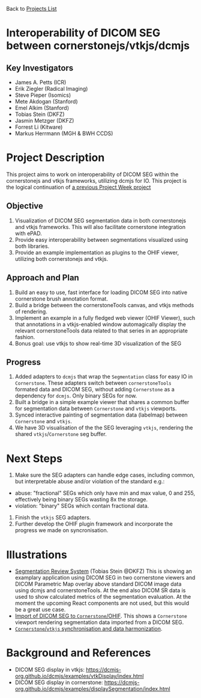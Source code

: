 Back to [Projects List](../../README.md#ProjectsList)

# Interoperability of DICOM SEG between cornerstonejs/vtkjs/dcmjs

## Key Investigators

- James A. Petts (ICR)
- Erik Ziegler (Radical Imaging)
- Steve Pieper (Isomics)
- Mete Akdogan (Stanford)
- Emel Alkim (Stanford)
- Tobias Stein (DKFZ)
- Jasmin Metzger (DKFZ)
- Forrest Li (Kitware)
- Markus Herrmann (MGH & BWH CCDS)

# Project Description

This project aims to work on interoperability of DICOM SEG within the cornerstonejs and vtkjs frameworks,
utilizing dcmjs for IO. This project is the logical continuation of [a previous Project Week project](https://na-mic.github.io/ProjectWeek/PW27_2018_Boston/Projects/dcmjs-cornerstone/)

## Objective

<!-- Describe here WHAT you would like to achieve (what you will have as end result). -->

1. Visualization of DICOM SEG segmentation data in both cornerstonejs and vtkjs frameworks. This will also facilitate cornerstone integration with ePAD.
2. Provide easy interoperability between segmentations visualized using both libraries.
3. Provide an example implementation as plugins to the OHIF viewer, utilizing both cornerstonejs and vtkjs.

## Approach and Plan

<!-- Describe here HOW you would like to achieve the objectives stated above. -->

1. Build an easy to use, fast interface for loading DICOM SEG into native cornerstone brush annotation format.
2. Build a bridge between the cornerstoneTools canvas, and vtkjs methods of rendering.
3. Implement an example in a fully fledged web viewer (OHIF Viewer), such that annotations in a vtkjs-enabled window automagically display the relevant cornerstoneTools data related to that series in an appropriate fashion.
4. Bonus goal: use vtkjs to show real-time 3D visualization of the SEG

## Progress

<!-- Update this section as you make progress, describing of what you have ACTUALLY DONE. If there are specific steps that you could not complete then you can describe them here, too. -->

1. Added adapters to `dcmjs` that wrap the `Segmentation` class for easy IO in `Cornerstone`. These adapters switch between `cornerstoneTools` formated data and DICOM SEG, without adding `Cornerstone` as a dependency for `dcmjs`. Only binary SEGs for now.
2. Built a bridge in a simple example viewer that shares a common buffer for segmentation data between `Cornerstone` and `vtkjs` viewports.
3. Synced interactive painting of segmentation data (labelmap) between `Cornerstone` and `vtkjs`.
4. We have 3D visualisation of the the SEG leveraging `vtkjs`, rendering the shared `vtkjs`/`Cornerstone` seg buffer.

# Next Steps
1. Make sure the SEG adapters can handle edge cases, including common, but interpretable abuse and/or violation of the standard e.g.:
- abuse: "fractional" SEGs which only have min and max value, 0 and 255, effectively being binary SEGs wasting 8x the storage.
- violation: "binary" SEGs which contain fractional data.
1. Finish the `vtkjs` SEG adapters.
3. Further develop the OHIF plugin framework and incorporate the progress we made on syncronisation.

# Illustrations

<!-- Add pictures and links to videos that demonstrate what has been accomplished.
![Description of picture](Example2.jpg)
![Some more images](Example2.jpg)
-->
* [Segmentation Review System](https://drive.google.com/file/d/1NXiu18mCFXrIaEgQ1WdzBbmq9igIyZNN/view?usp=sharing) (Tobias Stein @DKFZ)
This is showing an examplary application using DICOM SEG in two cornerstone viewers and DICOM Parametric Map overlay above standard DICOM image data using dcmjs and cornerstoneTools. At the end also DICOM SR data is used to show calculated metrics of the segmentation evaluation.
At the moment the upcoming React components are not used, but this would be a great use case.
* [Import of DICOM SEG to `Cornerstone`/OHIF](https://gfycat.com/FakeEasyHuemul).
This shows a `Cornerstone` viewport rendering segmentation data imported from a DICOM SEG.
* [`Cornerstone`/`vtkjs` synchronisation and data harmonization](https://gfycat.com/HalfBowedFrenchbulldog).

# Background and References

<!-- If you developed any software, include link to the source code repository. If possible, also add links to sample data, and to any relevant publications. -->
* DICOM SEG display in vtkjs: https://dcmjs-org.github.io/dcmjs/examples/vtkDisplay/index.html
* DICOM SEG display in cornerstone: https://dcmjs-org.github.io/dcmjs/examples/displaySegmentation/index.html
